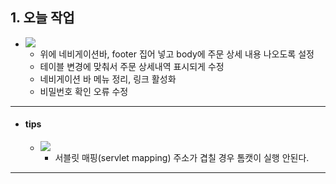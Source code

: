 ## 1. 오늘 작업
- ![](image/20241011%20work.jpg)
	- 위에 네비게이션바, footer 집어 넣고 body에 주문 상세 내용 나오도록 설정
	- 테이블 변경에 맞춰서 주문 상세내역 표시되게 수정
	- 네비게이션 바 메뉴 정리, 링크 활성화
	- 비밀번호 확인 오류 수정

---
- #### tips
	- ![](image/서블릿%20매핑%20겹칠%20경우%20오류%20servlet%20mapping.jpg)
		- 서블릿 매핑(servlet mapping) 주소가 겹칠 경우 톰캣이 실행 안된다.

---
